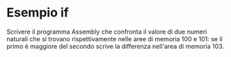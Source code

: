 # Esempio if

Scrivere il programma Assembly che confronta il valore di due numeri naturali che si trovano rispettivamente nelle aree di memoria 100 e 101: se il primo è maggiore del secondo scrive la differenza nell'area di memoria 103. 
